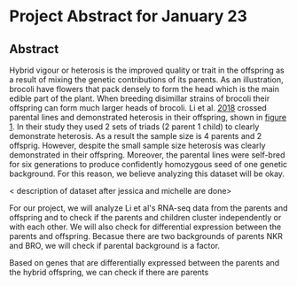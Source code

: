 Project Abstract for January 23
================

Abstract
--------

Hybrid vigour or heterosis is the improved quality or trait in the offspring as a result of mixing the genetic contributions of its parents. As an illustration, brocoli have flowers that pack densely to form the head which is the main edible part of the plant. When breeding disimillar strains of brocoli their offspring can form much larger heads of brocoli. Li et al. [2018](https://bmcplantbiol.biomedcentral.com/articles/10.1186/s12870-018-1384-4) crossed parental lines and demonstrated heterosis in their offspring, shown in [figure 1](https://camo.githubusercontent.com/e51928dfa71bf6d08d808830a5ab5eb14d92de39/68747470733a2f2f73636f6e74656e742e66796b61312d312e666e612e666263646e2e6e65742f762f74312e302d392f34393231333430385f31303231383037373735373931363234315f323434303739383231373435383135353532305f6e2e6a70673f5f6e635f6361743d313131265f6e635f68743d73636f6e74656e742e66796b61312d312e666e61266f683d6436376132613165633534313537353935613733323064386362656433626333266f653d3543464230373446). In their study they used 2 sets of triads (2 parent 1 child) to clearly demonstrate heterosis. As a result the sample size is 4 parents and 2 offsprig. However, despite the small sample size heterosis was clearly demonstrated in their offspring. Moreover, the parental lines were self-bred for six generations to produce confidently homozygous seed of one genetic background. For this reason, we believe analyzing this dataset will be okay.

&lt; description of dataset after jessica and michelle are done&gt;

For our project, we will analyze Li et al's RNA-seq data from the parents and offspring and to check if the parents and children cluster independently or with each other. We will also check for differential expression between the parents and offspring. Becasue there are two backgrounds of parents NKR and BRO, we will check if parental background is a factor.

Based on genes that are differentially expressed between the parents and the hybrid offspring, we can check if there are parents
